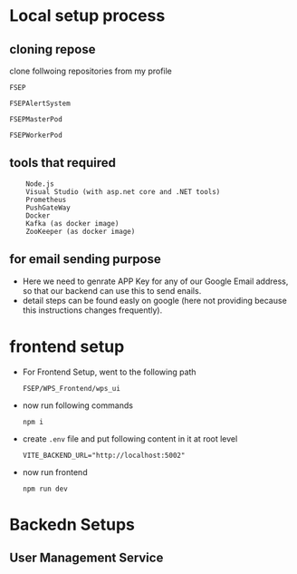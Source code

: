 # Local setup process

## cloning repose
clone follwoing repositories from my profile

```
FSEP
```
```
FSEPAlertSystem
```
```
FSEPMasterPod
```
```
FSEPWorkerPod
```

## tools that required

```
    Node.js
    Visual Studio (with asp.net core and .NET tools)
    Prometheus
    PushGateWay
    Docker
    Kafka (as docker image)
    ZooKeeper (as docker image)
```

## for email sending purpose

- Here we need to genrate APP Key for any of our Google Email address, so that our backend can use this to send enails.
- detail steps can be found easly on google (here not providing because this instructions changes frequently).




# frontend setup
- For Frontend Setup, went to the following path
    ```
    FSEP/WPS_Frontend/wps_ui
    ```

- now run following commands
    ```
    npm i
    ```

- create ```.env``` file and put following content in it at root level
    ```
    VITE_BACKEND_URL="http://localhost:5002"
    ```

- now run frontend
    ```
    npm run dev
    ```


# Backedn Setups

## User Management Service

